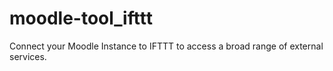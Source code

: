 # moodle-tool_ifttt
Connect your Moodle Instance to IFTTT to access a broad range of external services.
